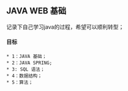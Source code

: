 

## JAVA WEB 基础

 记录下自己学习java的过程，希望可以顺利转型；

#### 目标
	* 1：JAVA 基础；
	* 2：JAVA SPRING;
	* 3: SQL 语法；
	* 4：数据结构；
	* 5：算法；



